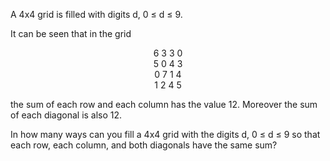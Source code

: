 <p>A 4x4 grid is filled with digits d, 0 ≤ d ≤ 9.</p>

<p>It can be seen that in the grid</p>

<p style="text-align:center;">
6 3 3 0<br />
5 0 4 3<br />
0 7 1 4<br />
1 2 4 5</p>

<p>the sum of each row and each column has the value 12. Moreover the sum of each diagonal is also 12.</p>

<p>In how many ways can you fill a 4x4 grid with the digits d, 0 ≤ d ≤ 9 so that each row, each column, and both diagonals have the same sum?</p>
